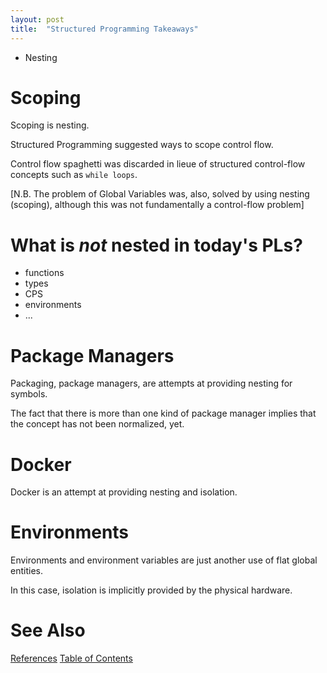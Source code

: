 ```yaml
---
layout: post
title:  "Structured Programming Takeaways"
---
```


- Nesting

# Scoping

Scoping is nesting.

Structured Programming suggested ways to scope control flow.

Control flow spaghetti was discarded in lieue of structured control-flow concepts such as `while loops`.

[N.B. The problem of Global Variables was, also, solved by using nesting (scoping), although this was not fundamentally a control-flow problem]

# What is _not_ nested in today's PLs?
- functions
- types
- CPS
- environments
- ...

# Package Managers

Packaging, package managers, are attempts at providing nesting for symbols.

The fact that there is more than one kind of package manager implies that the concept has not been normalized, yet.

# Docker
Docker is an attempt at providing nesting and isolation.


# Environments
Environments and environment variables are just another use of flat global entities.  

In this case, isolation is implicitly provided by the physical hardware.



# See Also

[References](https://guitarvydas.github.io/2021/01/14/References.html)
[Table of Contents](https://guitarvydas.github.io/2021/05/14/Table-Of-Contents.html)

<script src="https://utteranc.es/client.js" 
        repo="guitarvydas/guitarvydas.github.io" 
        issue-term="pathname" 
        theme="github-light" 
        crossorigin="anonymous" 
        async> 
</script> 
